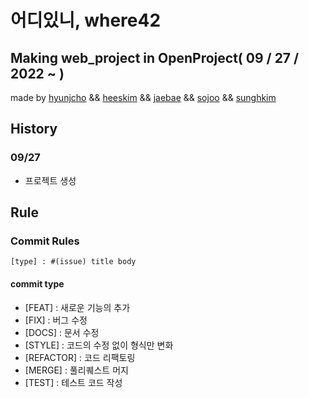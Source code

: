 # 어디있니, where42

## Making web_project in OpenProject( 09 / 27 / 2022 ~ )
made by [hyunjcho](https://github.com/highjcho) && [heeskim](https://github.com/lampolar) && [jaebae](https://github.com/mulloc1) && [sojoo](https://github.com/zoovely) && [sunghkim](https://github.com/K-SeongHun)

## History

### 09/27 
- 프로젝트 생성

## Rule
### Commit Rules
```[type] : #(issue) title body  ```  
#### commit type
- [FEAT] : 새로운 기능의 추가
- [FIX] : 버그 수정
- [DOCS] : 문서 수정
- [STYLE] : 코드의 수정 없이 형식만 변화
- [REFACTOR] : 코드 리팩토링
- [MERGE] : 풀리퀘스트 머지
- [TEST] : 테스트 코드 작성
